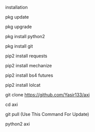 installation

pkg update

pkg upgrade

pkg install python2

pkg install git

pip2 install requests

pip2 install mechanize

pip2 install bs4 futures

pip2 install lolcat

git clone https://github.com/Yasir133/axi

cd axi

git pull (Use This Command For Update)

python2 axi
